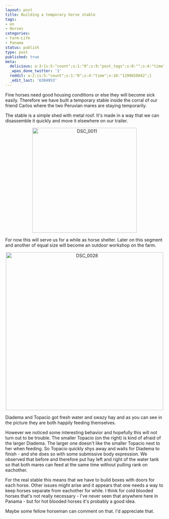 ```yaml
---
layout: post
title: Building a temporary horse stable
tags:
- en
- Horses
categories:
- Farm-Life
- Panama
status: publish
type: post
published: true
meta:
  delicious: a:3:{s:5:"count";s:1:"0";s:9:"post_tags";s:0:"";s:4:"time";s:10:"1281981117";}
  _wpas_done_twitter: '1'
  reddit: a:2:{s:5:"count";s:1:"0";s:4:"time";s:10:"1299658842";}
  _edit_last: '6384953'
---
```

Fine horses need good housing conditions or else they will become sick easily. Therefore we have built a temporary stable inside the corral of our friend Carlos where the two Peruvian mares are staying temporarily.

The stable is a simple shed with metal roof. It's made in a way that we can disassemble it quickly and move it elsewhere on our trailer.

<div style="text-align:center;"><a href="http://www.flickr.com/photos/34665899@N00/4423369696" title="View 'DSC_0011' on Flickr.com"><img border="0" width="332" alt="DSC_0011" src="http://farm3.static.flickr.com/2804/4423369696_104a97b3a8.jpg"></a></div>

For now this will serve us for a while as horse shelter. Later on this segment and another of equal size will become an outdoor workshop on the farm.

<div style="text-align:center;"><a href="http://www.flickr.com/photos/34665899@N00/4423369484" title="View 'DSC_0028' on Flickr.com"><img border="0" width="500" alt="DSC_0028" src="http://farm3.static.flickr.com/2704/4423369484_a89f5d23f5.jpg"></a></div>

Diadema and Topacio got fresh water and swazy hay and as you can see in the picture they are both happily feeding themselves.

However we noticed some interesting behavior and hopefully this will not turn out to be trouble. The smaller Topacio (on the right) is kind of afraid of the larger Diadema. The larger one doesn't like the smaller Topacio next to her when feeding. So Topacio quickly shys away and waits for Diadema to finish - and she does so with some submissive body expression. We observed that before and therefore put hay left and right of the water tank so that both mares can feed at the same time without pulling rank on eachother.

For the real stable this means that we have to build boxes with doors for each horse. Other issues might arise and it appears that one needs a way to keep horses separate from eachother for while. I think for cold blooded horses that's not really necessary - I've never seen that anywhere here in Panama - but for hot blooded horses it's probably a good idea.

Maybe some fellow horseman can comment on that. I'd appreciate that.

